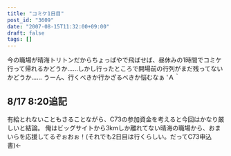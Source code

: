 ```yaml
---
title: "コミケ1日目"
post_id: "3609"
date: "2007-08-15T11:32:00+09:00"
draft: false
tags: []
---
```



今の職場が晴海トリトンだからちょっぱやで飛ばせば、昼休みの1時間でコミケ行って帰れるかどうか……しかし行ったところで開場前の行列がまだ残ってないかどうか…… うーん、行くべきか行かざるべきか悩むなぁ 'Ａ｀
## 8/17 8:20追記
有給とれないこともさることながら、C73の参加資金を考えると今回はかなり厳しいと結論。 俺はビッグサイトから3kmしか離れてない晴海の職場から、おまいらを応援してるぞぉおぉ！(それでも2日目は行くらしい。だってC73申込書)←
